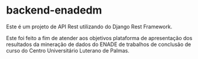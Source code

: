 # backend-enadedm

Este é um projeto de API Rest utilizando do Django Rest Framework. 

Este foi feito a fim de atender aos objetivos plataforma de apresentação dos resultados da mineração de dados do ENADE de trabalhos de conclusão de curso do Centro Universitário Luterano de Palmas.
